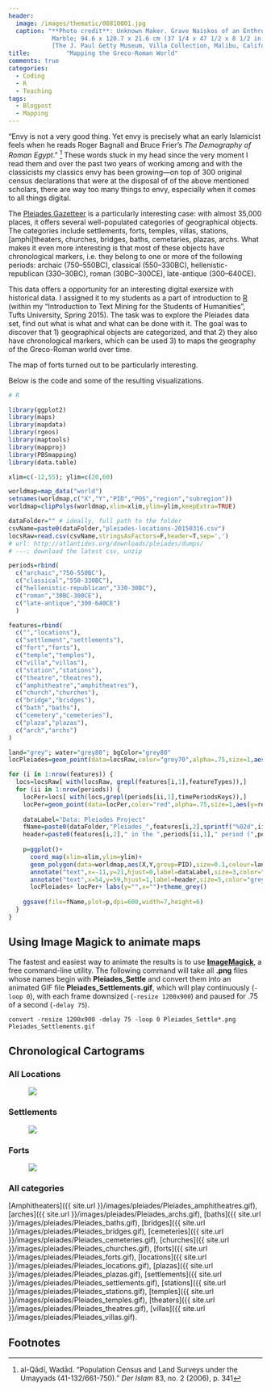 ```yaml
---
header:
  image: /images/thematic/00810001.jpg
  caption: "**Photo credit**: Unknown Maker. Grave Naiskos of an Enthroned Woman with an Attendant, about 100 B.C.,
			Marble; 94.6 x 120.7 x 21.6 cm (37 1/4 x 47 1/2 x 8 1/2 in.). 
			[The J. Paul Getty Museum, Villa Collection, Malibu, California.](http://www.getty.edu/art/collection/objects/7009/unknown-maker-grave-naiskos-of-an-enthroned-woman-with-an-attendant-east-greek-about-100-bc/)"
title:			"Mapping the Greco-Roman World"
comments: true
categories:
  - Coding
  - R
  - Teaching
tags:
  - Blogpost
  - Mapping
---
```


“Envy is not a very good thing. Yet envy is precisely what an early Islamicist feels when he reads Roger Bagnall and Bruce Frier’s *The Demography of Roman Egypt*.” [^fn1] These words stuck in my head since the very moment I read them and over the past two years of working among and with the classicists my classics envy has been growing—on top of 300 original census declarations that were at the disposal of of the above mentioned scholars, there are way too many things to envy, especially when it comes to all things digital.

The [Pleiades Gazetteer](http://pleiades.stoa.org/) is a particularly interesting case: with almost 35,000 places, it offers several well-populated categories of geographical objects. The categories include settlements, forts, temples, villas, stations, [amphi]theaters, churches, bridges, baths, cemetaries, plazas, archs. What makes it even more interesting is that most of these objects have chronological markers, i.e. they belong to one or more of the following periods: archaic (750–550BC), classical (550–330BC), hellenistic-republican (330–30BC), roman (30BC–300CE), late-antique (300–640CE).

This data offers a opportunity for an interesting digital exersize with historical data. I assigned it to my students as a part of introduction to [R](https://www.r-project.org/) (within my “Introduction to Text Mining for the Students of Humanities”, Tufts University, Spring 2015). The task was to explore the Pleiades data set, find out what is what and what can be done with it. The goal was to discover that 1) geographical objects are categorized, and that 2) they also have chronological markers, which can be used 3) to maps the geography of the Greco-Roman world over time.

The map of forts turned out to be particularly interesting.

Below is the code and some of the resulting visualizations.

~~~ r
# R

library(ggplot2)
library(maps)
library(mapdata)
library(rgeos)
library(maptools)
library(mapproj)
library(PBSmapping)
library(data.table)

xlim=c(-12,55); ylim=c(20,60)

worldmap=map_data("world")
setnames(worldmap,c("X","Y","PID","POS","region","subregion"))
worldmap=clipPolys(worldmap,xlim=xlim,ylim=ylim,keepExtra=TRUE)

dataFolder="" # ideally, full path to the folder
csvName=paste0(dataFolder,"pleiades-locations-20150316.csv")
locsRaw=read.csv(csvName,stringsAsFactors=F,header=T,sep=',')
# url: http://atlantides.org/downloads/pleiades/dumps/
# ---: download the latest csv, unzip 

periods=rbind(
  c("archaic","750-550BC"),
  c("classical","550-330BC"),
  c("hellenistic-republican","330-30BC"),
  c("roman","30BC-300CE"),
  c("late-antique","300-640CE")
  )

features=rbind(
  c("","locations"),
  c("settlement","settlements"),
  c("fort","forts"),
  c("temple","temples"),
  c("villa","villas"),
  c("station","stations"),
  c("theatre","theatres"),
  c("amphitheatre","amphitheatres"),
  c("church","churches"),
  c("bridge","bridges"),
  c("bath","baths"),
  c("cemetery","cemeteries"),
  c("plaza","plazas"),
  c("arch","archs")
)

land="grey"; water="grey80"; bgColor="grey80"
locPleiades=geom_point(data=locsRaw,color="grey70",alpha=.75,size=1,aes(y=reprLat,x=reprLong))

for (i in 1:nrow(features)) {
  locs=locsRaw[ with(locsRaw, grepl(features[i,1],featureTypes)),]
  for (ii in 1:nrow(periods)) {
    locPer=locs[ with(locs,grepl(periods[ii,1],timePeriodsKeys)),]
    locPer=geom_point(data=locPer,color="red",alpha=.75,size=1,aes(y=reprLat,x=reprLong))
    
    dataLabel="Data: Pleiades Project"
    fName=paste0(dataFolder,"Pleiades_",features[i,2],sprintf("%02d",ii),".png")
    header=paste0(features[i,2]," in the ",periods[ii,1]," period (",periods[ii,2],")")
    
    p=ggplot()+
      coord_map(xlim=xlim,ylim=ylim)+
      geom_polygon(data=worldmap,aes(X,Y,group=PID),size=0.1,colour=land,fill=water,alpha=1)+
      annotate("text",x=-11,y=21,hjust=0,label=dataLabel,size=3,color="grey40")+
      annotate("text",x=54,y=59,hjust=1,label=header,size=5,color="grey40")+ 
      locPleiades+ locPer+ labs(y="",x="")+theme_grey()
    
    ggsave(file=fName,plot=p,dpi=600,width=7,height=6)
  }
}
~~~

## Using Image Magick to animate maps
The fastest and easiest way to animate the results is to use [**ImageMagick**](http://www.imagemagick.org/), a free command-line utility. The following command will take all **.png** files whose names begin with **Pleiades\_Settle** and convert them into an animated GIF file **Pleiades\_Settlements.gif**, which will play continuously (`-loop 0`), with each frame downsized (`-resize 1200x900`) and paused for .75 of a second (`-delay 75`).

~~~
convert -resize 1200x900 -delay 75 -loop 0 Pleiades_Settle*.png Pleiades_Settlements.gif
~~~


## Chronological Cartograms


### All Locations

<figure class="fit">
	<a href="{{ site.url }}/images/pleiades/Pleiades_locations.gif" title="">
	<img src="{{ site.url }}/images/pleiades/Pleiades_locations.gif">
	</a>
</figure>

### Settlements

<figure class="fit">
	<a href="{{ site.url }}/images/pleiades/Pleiades_settlements.gif" title="">
	<img src="{{ site.url }}/images/pleiades/Pleiades_settlements.gif">
	</a>
</figure>


### Forts

<figure class="fit">
	<a href="{{ site.url }}/images/pleiades/Pleiades_forts.gif" title="">
	<img src="{{ site.url }}/images/pleiades/Pleiades_forts.gif">
	</a>
</figure>

### All categories

[Amphitheaters]({{ site.url }}/images/pleiades/Pleiades_amphitheatres.gif), 
[arches]({{ site.url }}/images/pleiades/Pleiades_archs.gif),
[baths]({{ site.url }}/images/pleiades/Pleiades_baths.gif), 
[bridges]({{ site.url }}/images/pleiades/Pleiades_bridges.gif), 
[cemeteries]({{ site.url }}/images/pleiades/Pleiades_cemeteries.gif), 
[churches]({{ site.url }}/images/pleiades/Pleiades_churches.gif), 
[forts]({{ site.url }}/images/pleiades/Pleiades_forts.gif), 
[locations]({{ site.url }}/images/pleiades/Pleiades_locations.gif), 
[plazas]({{ site.url }}/images/pleiades/Pleiades_plazas.gif), 
[settlements]({{ site.url }}/images/pleiades/Pleiades_settlements.gif), 
[stations]({{ site.url }}/images/pleiades/Pleiades_stations.gif), 
[temples]({{ site.url }}/images/pleiades/Pleiades_temples.gif), 
[theaters]({{ site.url }}/images/pleiades/Pleiades_theatres.gif), 
[villas]({{ site.url }}/images/pleiades/Pleiades_villas.gif).


## Footnotes

[^fn1]: al-Qādī, Wadād. “Population Census and Land Surveys under the Umayyads (41-132/661-750).” _Der Islam_ 83, no. 2 (2006), p. 341